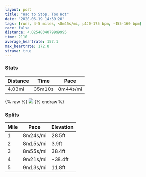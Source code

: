 ```yaml
---
layout: post
title: "Had to Stop, Too Hot"
date: "2020-06-19 14:39:20"
tags: [runs, 4-5 miles, <8m45s/mi, μ170-175 bpm, →155-160 bpm]
race: false
distance: 4.0254834079999995
time: 2110
average_heartrate: 157.1
max_heartrate: 172.0
strava: true
---
```


### Stats

| Distance | Time | Pace |
|----------|------|------|
|4.03mi|35m10s|8m44s/mi|

{% raw %}
<img src='https://maps.googleapis.com/maps/api/staticmap?maptype=roadmap&path=enc:e`wwFjcsbMDEACEMIG@EES]_@CI_@WEAc@S]a@QBGA[SMMa@Wc@i@WM?E[[q@c@MU?KYB_@ESSg@WMGOCAEG?IBKAEIUSc@IQIQOCKO[C[LQD[PQHWZg@?UFUBUN]F]J@REPMJSCmANe@Fa@AOQUSQ}@a@gAo@OOQKa@i@c@c@SMq@Qu@y@CAWXOEMSOIKKISKIa@OOQs@i@w@qAGGKEY[[SMESQUOSEMK_@QAEKQi@c@KGUQU]_@IIG[a@SMKC[QE?QWCQIOg@WUUQAMG_@a@WO]a@C?MMEISKUWi@OQSGCIW{BaBIIe@WWEGBICS?SDIPG@I@ICODCCGQA_@TUDIFG@GEISJ]Bc@SFS?IMUQMEQKKCOHc@AQEQO[QOSIWi@IICMPc@AEDG@KLKZc@Vg@ISAUJWF[BG?MF_@CMGEOYU[EMB[N_@Hq@Te@HU?[FYIi@?ODQAu@Fe@@y@Io@ISQUg@]QGo@g@cDeBi@UaAq@k@m@m@cAWoAC_ABy@V_AVs@Pq@@i@Ci@Ka@Ge@Sk@_@q@QMWY]S[Iq@[MCIEW_@o@gAYo@]mAUe@GIGOWWq@e@e@M{@Mo@WeAIMBu@d@w@Z{@?k@MWUUMUSg@i@y@yAk@sAWY]g@YUQGe@Ag@Fc@?q@SWUMEm@EQG_@By@Sk@WU?OGu@k@WWKEa@[IOw@iAWY]i@kAoAq@_@WIuBcAmB}Aa@k@Q[OGC@W^QlAc@fAMP[FZB@\IZ{@r@MP]j@Sj@Mr@G|AIp@GLI`@Qf@K`@]d@OHQFYVMFEJ?PRb@j@fBFTLZT^XXl@T`@FZ@f@EdB?v@VTDLHRPXb@`@\PZhBdCVf@\XX`@LJ^ZRLb@l@TNZf@N^HL^jAXp@FFd@t@LLf@z@LNv@j@RJt@J|@BfAEf@OVAh@MXA`@FvAf@d@ZZ^Tx@`@hBl@~@`@\BFNFNNLFHLPBb@Z&key=AIzaSyC1MId7bFpkLXNAaYhBSTb8jLyiSqzbDtM&size=800x800&markers=color:yellow|label:S|40.75539,-73.99494&markers=color:green|label:F|40.773770000000056,-73.97615000000008'>
{% endraw %}

### Splits

| Mile | Pace | Elevation |
|------|------|-----------|
|1|8m24s/mi|28.5ft|
|2|8m15s/mi|3.9ft|
|3|8m55s/mi|38.4ft|
|4|9m21s/mi|-38.4ft|
|5|9m13s/mi|11.8ft|
